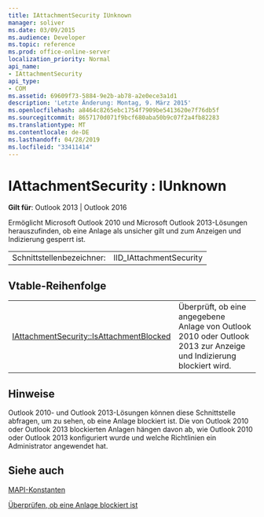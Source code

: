 ```yaml
---
title: IAttachmentSecurity IUnknown
manager: soliver
ms.date: 03/09/2015
ms.audience: Developer
ms.topic: reference
ms.prod: office-online-server
localization_priority: Normal
api_name:
- IAttachmentSecurity
api_type:
- COM
ms.assetid: 69609f73-5884-9e2b-ab78-a2e0ece3a1d1
description: 'Letzte Änderung: Montag, 9. März 2015'
ms.openlocfilehash: a8464c8265ebc1754f7909be5413620e7f76db5f
ms.sourcegitcommit: 8657170d071f9bcf680aba50b9c07f2a4fb82283
ms.translationtype: MT
ms.contentlocale: de-DE
ms.lasthandoff: 04/28/2019
ms.locfileid: "33411414"
---
```

# <a name="iattachmentsecurity--iunknown"></a>IAttachmentSecurity : IUnknown

  
  
**Gilt für**: Outlook 2013 | Outlook 2016 
  
Ermöglicht Microsoft Outlook 2010 und Microsoft Outlook 2013-Lösungen herauszufinden, ob eine Anlage als unsicher gilt und zum Anzeigen und Indizierung gesperrt ist.
  
|||
|:-----|:-----|
|Schnittstellenbezeichner:  <br/> |IID_IAttachmentSecurity  <br/> |
   
## <a name="vtable-order"></a>Vtable-Reihenfolge

|||
|:-----|:-----|
|[IAttachmentSecurity::IsAttachmentBlocked](iattachmentsecurity-isattachmentblocked.md) <br/> |Überprüft, ob eine angegebene Anlage von Outlook 2010 oder Outlook 2013 zur Anzeige und Indizierung blockiert wird.  <br/> |
   
## <a name="remarks"></a>Hinweise

Outlook 2010- und Outlook 2013-Lösungen können diese Schnittstelle abfragen, um zu sehen, ob eine Anlage blockiert ist. Die von Outlook 2010 oder Outlook 2013 blockierten Anlagen hängen davon ab, wie Outlook 2010 oder Outlook 2013 konfiguriert wurde und welche Richtlinien ein Administrator angewendet hat.
  
## <a name="see-also"></a>Siehe auch



[MAPI-Konstanten](mapi-constants.md)
  
[Überprüfen, ob eine Anlage blockiert ist](how-to-verify-an-attachment-is-blocked.md)


